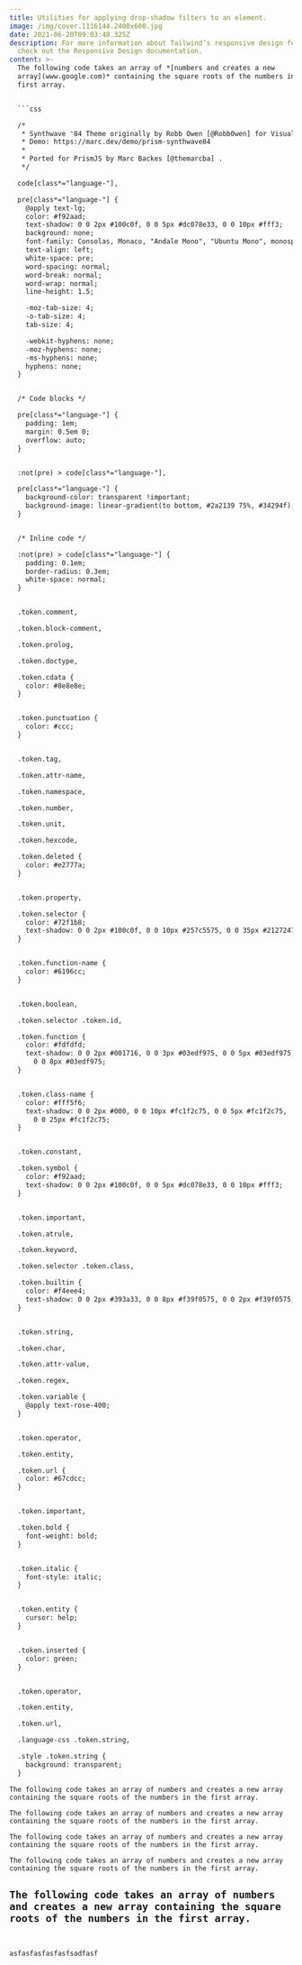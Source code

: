 ```yaml
---
title: Utilities for applying drop-shadow filters to an element.
image: /img/cover.1116144.2400x600.jpg
date: 2021-06-20T09:03:48.325Z
description: For more information about Tailwind’s responsive design features,
  check out the Responsive Design documentation.
content: >-
  The following code takes an array of *[numbers and creates a new
  array](www.google.com)* containing the square roots of the numbers in the
  first array.


  ```css

  /*
   * Synthwave '84 Theme originally by Robb Owen [@Robb0wen] for Visual Studio Code
   * Demo: https://marc.dev/demo/prism-synthwave84
   *
   * Ported for PrismJS by Marc Backes [@themarcba] .
   */

  code[class*="language-"],

  pre[class*="language-"] {
    @apply text-lg;
    color: #f92aad;
    text-shadow: 0 0 2px #100c0f, 0 0 5px #dc078e33, 0 0 10px #fff3;
    background: none;
    font-family: Consolas, Monaco, "Andale Mono", "Ubuntu Mono", monospace;
    text-align: left;
    white-space: pre;
    word-spacing: normal;
    word-break: normal;
    word-wrap: normal;
    line-height: 1.5;

    -moz-tab-size: 4;
    -o-tab-size: 4;
    tab-size: 4;

    -webkit-hyphens: none;
    -moz-hyphens: none;
    -ms-hyphens: none;
    hyphens: none;
  }


  /* Code blocks */

  pre[class*="language-"] {
    padding: 1em;
    margin: 0.5em 0;
    overflow: auto;
  }


  :not(pre) > code[class*="language-"],

  pre[class*="language-"] {
    background-color: transparent !important;
    background-image: linear-gradient(to bottom, #2a2139 75%, #34294f);
  }


  /* Inline code */

  :not(pre) > code[class*="language-"] {
    padding: 0.1em;
    border-radius: 0.3em;
    white-space: normal;
  }


  .token.comment,

  .token.block-comment,

  .token.prolog,

  .token.doctype,

  .token.cdata {
    color: #8e8e8e;
  }


  .token.punctuation {
    color: #ccc;
  }


  .token.tag,

  .token.attr-name,

  .token.namespace,

  .token.number,

  .token.unit,

  .token.hexcode,

  .token.deleted {
    color: #e2777a;
  }


  .token.property,

  .token.selector {
    color: #72f1b8;
    text-shadow: 0 0 2px #100c0f, 0 0 10px #257c5575, 0 0 35px #21272475;
  }


  .token.function-name {
    color: #6196cc;
  }


  .token.boolean,

  .token.selector .token.id,

  .token.function {
    color: #fdfdfd;
    text-shadow: 0 0 2px #001716, 0 0 3px #03edf975, 0 0 5px #03edf975,
      0 0 8px #03edf975;
  }


  .token.class-name {
    color: #fff5f6;
    text-shadow: 0 0 2px #000, 0 0 10px #fc1f2c75, 0 0 5px #fc1f2c75,
      0 0 25px #fc1f2c75;
  }


  .token.constant,

  .token.symbol {
    color: #f92aad;
    text-shadow: 0 0 2px #100c0f, 0 0 5px #dc078e33, 0 0 10px #fff3;
  }


  .token.important,

  .token.atrule,

  .token.keyword,

  .token.selector .token.class,

  .token.builtin {
    color: #f4eee4;
    text-shadow: 0 0 2px #393a33, 0 0 8px #f39f0575, 0 0 2px #f39f0575;
  }


  .token.string,

  .token.char,

  .token.attr-value,

  .token.regex,

  .token.variable {
    @apply text-rose-400;
  }


  .token.operator,

  .token.entity,

  .token.url {
    color: #67cdcc;
  }


  .token.important,

  .token.bold {
    font-weight: bold;
  }


  .token.italic {
    font-style: italic;
  }


  .token.entity {
    cursor: help;
  }


  .token.inserted {
    color: green;
  }


  .token.operator,

  .token.entity,

  .token.url,

  .language-css .token.string,

  .style .token.string {
    background: transparent;
  }

  ```


  `The following code takes an array of numbers and creates a new array containing the square roots of the numbers in the first array.`


  `The following code takes an array of numbers and creates a new array containing the square roots of the numbers in the first array.`


  `The following code takes an array of numbers and creates a new array containing the square roots of the numbers in the first array.`


  `The following code takes an array of numbers and creates a new array containing the square roots of the numbers in the first array.`


  `The following code takes an array of numbers and creates a new array containing the square roots of the numbers in the first array.`
---
```


asfasfasfasfasfsadfasf
